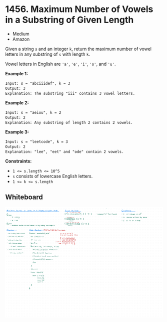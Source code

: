 # 1456. Maximum Number of Vowels in a Substring of Given Length
- Medium
- Amazon

Given a string `s` and an integer `k`, return the maximum number of vowel
letters in any substring of `s` with length `k`.

Vowel letters in English are `'a'`, `'e'`, `'i'`, `'o'`, and `'u'`.

**Example 1:**
```
Input: s = "abciiidef", k = 3
Output: 3
Explanation: The substring "iii" contains 3 vowel letters.
```

**Example 2:**
```
Input: s = "aeiou", k = 2
Output: 2
Explanation: Any substring of length 2 contains 2 vowels.
```

**Example 3:**
```
Input: s = "leetcode", k = 3
Output: 2
Explanation: "lee", "eet" and "ode" contain 2 vowels.
```

**Constraints:**
- `1 <= s.length <= 10^5`
- `s` consists of lowercase English letters.
- `1 <= k <= s.length`

## Whiteboard
![Whiteboard Image][whiteboard-image]

<!-- Refs -->
[whiteboard-image]: whiteboard.jpg
